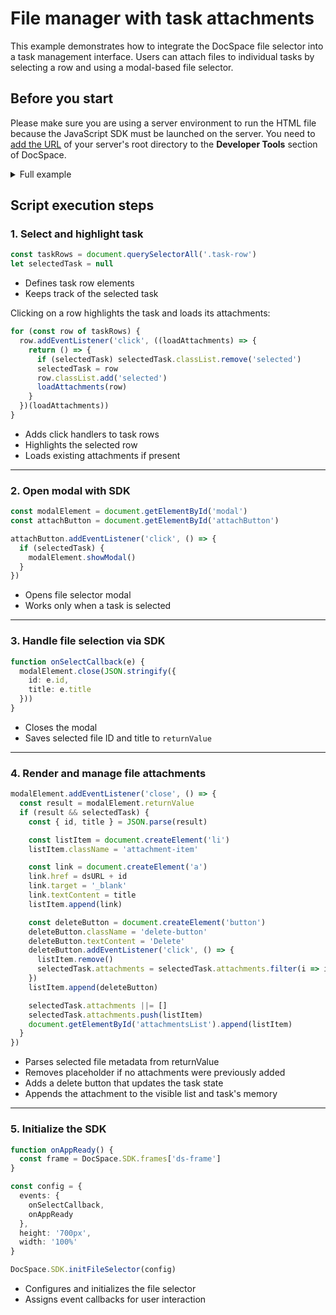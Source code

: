 # File manager with task attachments

This example demonstrates how to integrate the DocSpace file selector into a task management interface. Users can attach files to individual tasks by selecting a row and using a modal-based file selector.

## Before you start

Please make sure you are using a server environment to run the HTML file because the JavaScript SDK must be launched on the server.
You need to [add the URL](../../../docspace/javascript-sdk/get-started/get-started.md#step-1-specifying-the-docspace-url) of your server's root directory to the **Developer Tools** section of DocSpace.

<details>
  <summary>Full example</summary>

```html
<!DOCTYPE html>
<html lang="en">
  <head>
    <meta charset="UTF-8" />
    <title>Task Attachments</title>
    <script src="{PORTAL_SRC}/static/scripts/sdk/1.0.0/api.js"></script>
    <style>
      /* CSS omitted for brevity */
    </style>
  </head>
  <body>
    <!-- Task table -->
    <div id="taskContainer">
      <table id="taskTable">
        <thead>
          <tr><th>Task</th><th>Description</th><th>Priority</th></tr>
        </thead>
        <tbody id="taskList">
          <tr class="task-row">
            <td>Prepare a sales analysis</td>
            <td>Analyze sales data for the last six months and prepare a detailed report</td>
            <td>Low</td>
          </tr>
          <tr class="task-row">
            <td>Conclude an agreement with partners</td>
            <td>Sign contracts with new partners to expand the business and increase sales</td>
            <td>High</td>
          </tr>
        </tbody>
      </table>
    </div>

    <!-- Attachment panel -->
    <div id="attachmentsPanel">
      <h2>Attachments</h2>
      <ul id="attachmentsList"></ul>
      <button id="attachButton">Attach file</button>
    </div>

    <!-- Modal container for SDK -->
    <dialog id="modal" style="width: 600px; height: 700px;">
      <div id="ds-frame"></div>
    </dialog>

    <script>
      // Step 1: Select and highlight task
      const taskRows = document.querySelectorAll('.task-row')
      let selectedTask = null

      const loadAttachments = (taskRow) => {
        const attachmentsList = document.getElementById('attachmentsList')
        attachmentsList.innerHTML = ''
        if (taskRow.attachments?.length) {
          for (const item of taskRow.attachments) {
            attachmentsList.append(item)
          }
        }
      }

      for (const row of taskRows) {
        row.addEventListener('click', ((loadAttachments) => {
          return () => {
            if (selectedTask) selectedTask.classList.remove('selected')
            selectedTask = row
            row.classList.add('selected')
            loadAttachments(row)
          }
        })(loadAttachments))
      }

      // Step 2: Handle modal open
      const modalElement = document.getElementById('modal')
      const attachButton = document.getElementById('attachButton')

      attachButton.addEventListener('click', () => {
        if (selectedTask) {
          modalElement.showModal()
        }
      })

      // Step 3: Handle file selection
      const dsURL = '{PORTAL_SRC}/doceditor?fileId='

      function onSelectCallback(e) {
        modalElement.close(JSON.stringify({
          id: e.id,
          title: e.title
        }))
      }

      // Step 4: Render and manage attachments
      modalElement.addEventListener('close', () => {
        const result = modalElement.returnValue
        if (result && selectedTask) {
          const { id, title } = JSON.parse(result)

          // Remove "no attachments" message
          const noAttachments = document.querySelector('#attachmentsList .no-attachments')
          if (noAttachments) noAttachments.remove()

          // Create list item with link
          const listItem = document.createElement('li')
          listItem.className = 'attachment-item'

          const link = document.createElement('a')
          link.href = dsURL + id
          link.target = '_blank'
          link.textContent = title
          listItem.append(link)

          // Add delete button
          const deleteButton = document.createElement('button')
          deleteButton.className = 'delete-button'
          deleteButton.textContent = 'Delete'
          deleteButton.addEventListener('click', () => {
            listItem.remove()
            selectedTask.attachments = selectedTask.attachments.filter(i => i !== listItem)
          })

          listItem.append(deleteButton)

          // Store and display attachment
          selectedTask.attachments ||= []
          selectedTask.attachments.push(listItem)
          document.getElementById('attachmentsList').append(listItem)
        }
      })

      // Step 5: Initialize file selector
      function onAppReady() {
        const frame = DocSpace.SDK.frames['ds-frame']
      }

      const config = {
        events: {
          onSelectCallback,
          onAppReady
        },
        height: '700px',
        width: '100%'
      }

      DocSpace.SDK.initFileSelector(config)
    </script>
  </body>
</html>
```

</details>

## Script execution steps

### 1. Select and highlight task

``` ts
const taskRows = document.querySelectorAll('.task-row')
let selectedTask = null
```

- Defines task row elements
- Keeps track of the selected task

Clicking on a row highlights the task and loads its attachments:

``` ts
for (const row of taskRows) {
  row.addEventListener('click', ((loadAttachments) => {
    return () => {
      if (selectedTask) selectedTask.classList.remove('selected')
      selectedTask = row
      row.classList.add('selected')
      loadAttachments(row)
    }
  })(loadAttachments))
}
```

- Adds click handlers to task rows
- Highlights the selected row
- Loads existing attachments if present

---

### 2. Open modal with SDK

``` ts
const modalElement = document.getElementById('modal')
const attachButton = document.getElementById('attachButton')

attachButton.addEventListener('click', () => {
  if (selectedTask) {
    modalElement.showModal()
  }
})
```

- Opens file selector modal
- Works only when a task is selected

---

### 3. Handle file selection via SDK

``` ts
function onSelectCallback(e) {
  modalElement.close(JSON.stringify({
    id: e.id,
    title: e.title
  }))
}
```

- Closes the modal
- Saves selected file ID and title to `returnValue`

---

### 4. Render and manage file attachments

``` ts
modalElement.addEventListener('close', () => {
  const result = modalElement.returnValue
  if (result && selectedTask) {
    const { id, title } = JSON.parse(result)

    const listItem = document.createElement('li')
    listItem.className = 'attachment-item'

    const link = document.createElement('a')
    link.href = dsURL + id
    link.target = '_blank'
    link.textContent = title
    listItem.append(link)

    const deleteButton = document.createElement('button')
    deleteButton.className = 'delete-button'
    deleteButton.textContent = 'Delete'
    deleteButton.addEventListener('click', () => {
      listItem.remove()
      selectedTask.attachments = selectedTask.attachments.filter(i => i !== listItem)
    })
    listItem.append(deleteButton)

    selectedTask.attachments ||= []
    selectedTask.attachments.push(listItem)
    document.getElementById('attachmentsList').append(listItem)
  }
})
```

- Parses selected file metadata from returnValue
- Removes placeholder if no attachments were previously added
- Adds a delete button that updates the task state
- Appends the attachment to the visible list and task's memory

---

### 5. Initialize the SDK

``` ts
function onAppReady() {
  const frame = DocSpace.SDK.frames['ds-frame']
}

const config = {
  events: {
    onSelectCallback,
    onAppReady
  },
  height: '700px',
  width: '100%'
}

DocSpace.SDK.initFileSelector(config)
```

- Configures and initializes the file selector
- Assigns event callbacks for user interaction
